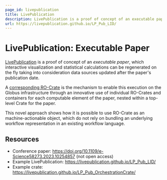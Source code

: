 ```yaml
---
page_id: livepublication
title: LivePublication
description: LivePublication is a proof of concept of an executable paper, which interactive visualization and statistical calculations can be regenerated on the fly taking into consideration data sources updated after the paper’s publication date.
url: https://livepublication.github.io/LP_Pub_LID/
---
```



# LivePublication: Executable Paper

[LivePublication](https://livepublication.github.io/LP_Pub_LID/) is a proof of concept of an _executable paper_, which interactive visualization and statistical calculations can be regenerated on the fly taking into consideration data sources updated after the paper's publication date. 

A [corresponding RO-Crate](https://livepublication.github.io/LP_Pub_OrchestrationCrate/) is the mechanism to enable this execution on the Globus infrastructure through an innovative use of individual RO-Crates and containers for each computable element of the paper, nested within a top-level Crate for the paper.

This novel approach shows how it is possible to use RO-Crate as an machine-actionable object, which do not rely on bundling an underlying workflow representation in an existing workflow language.


## Resources

* Conference paper: <https://doi.org/10.1109/e-Science58273.2023.10254857> (not open access)
* Example LivePublication: <https://livepublication.github.io/LP_Pub_LID/>
* Example crate: <https://livepublication.github.io/LP_Pub_OrchestrationCrate/>

<!--
[![executablepaper logo](../assets/img/executablepaper.svg)](https://executablepaper.org/)

[executablepaper](https://reliance.rohub.org/) (EXAMPLE-ACRONYM), is a...

executablepaper uses RO-Crate for ... as ....

executablepaper works with Project X, .....

![executablepaper screenshot with RO-Crate(../assets/img/executablepaper-screenshot.png)


## RO-Crate in executablepaper

(Show practically how RO-Crate is used, link to profile of RO-Crate, etc.)

The executablepaper API supports [RO-Crate export](http://executablepaper.org/docs/ro-crate) as...

executablepaper also plans to do...

executablepaper:
```
curl -H "Accept: application/ld+json" https://executablepaper.com/ro-crate/a72f314d

{
  "@context": { … },
  "@graph": [
   …
    {
      "@id": "./",
      "hasPart": […],
      "@type": "Dataset",
    }
   …
}
```


## Resources

* [executablepaper Homepage](https://executablepaper.org/)
* [executablepaper documentation](https://executablepaper.org/docs/)
* [RO-Crate profile for executablepaper](https://executablepaper.org/crate-profile)
* [executablepaper Tutorials](https://executablepaper.org/docs/tutorial)
* [executablepaper presentation](http://executablepaper.org/)

## Publications

Alice Land, Bob Bunny (2020):  
**executablepaper and RO-Crate**.  
_executablepaper Journal_ **0**(1)
<https://doi.org/10.1234/executablepaper>  
[[preprint](http://executablepaper.com/preprint.pdf)]

-->

